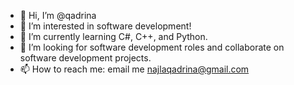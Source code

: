 - 👋 Hi, I’m @qadrina
- 👀 I’m interested in software development!
- 🌱 I’m currently learning C#, C++, and Python.
- 💞️ I’m looking for software development roles and collaborate on software development projects.
- 📫 How to reach me: email me najlaqadrina@gmail.com

<!---
qadrina/qadrina is a ✨ special ✨ repository because its `README.md` (this file) appears on your GitHub profile.
You can click the Preview link to take a look at your changes.
--->
